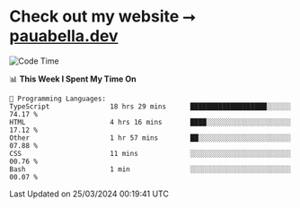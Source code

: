 # Check out my website ⭢ [pauabella.dev](https://pauabella.dev)

<!--START_SECTION:waka-->
![Code Time](http://img.shields.io/badge/Code%20Time-3%2C135%20hrs%2024%20mins-blue)

📊 **This Week I Spent My Time On** 

```text
💬 Programming Languages: 
TypeScript               18 hrs 29 mins      ███████████████████░░░░░░   74.17 % 
HTML                     4 hrs 16 mins       ████░░░░░░░░░░░░░░░░░░░░░   17.12 % 
Other                    1 hr 57 mins        ██░░░░░░░░░░░░░░░░░░░░░░░   07.88 % 
CSS                      11 mins             ░░░░░░░░░░░░░░░░░░░░░░░░░   00.76 % 
Bash                     1 min               ░░░░░░░░░░░░░░░░░░░░░░░░░   00.07 % 
```


 Last Updated on 25/03/2024 00:19:41 UTC
<!--END_SECTION:waka-->
